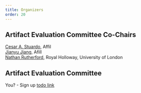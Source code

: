 ```yaml
---
title: Organizers
order: 20
---
```


## Artifact Evaluation Committee Co-Chairs

[Cesar A. Stuardo](),  Affil <br>
[Jianyu Jiang](), Afill <br>
[Nathan Rutherford](https://www.nastr.co.uk), Royal Holloway, University of London <br>

## Artifact Evaluation Committee

You? - Sign up [todo link]()
